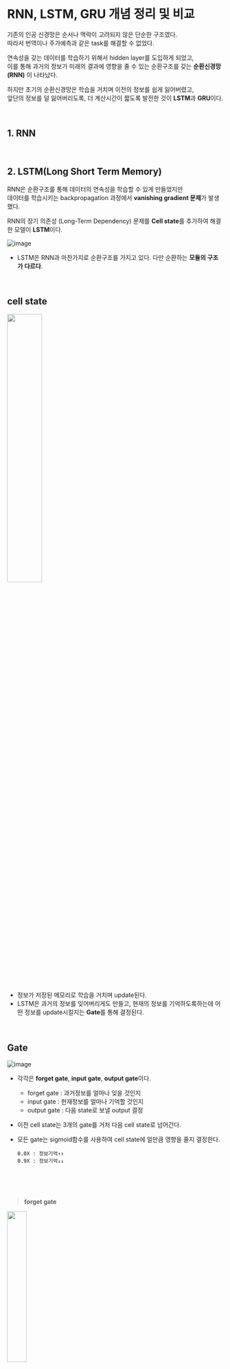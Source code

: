 # RNN, LSTM, GRU 개념 정리 및 비교


기존의 인공 신경망은 순서나 맥락이 고려되지 않은 단순한 구조였다.  
따라서 번역이나 주가예측과 같은 task를 해결할 수 없었다. 

연속성을 갖는 데이터를 학습하기 위해서 hidden layer를 도입하게 되었고,  
이를 통해 과거의 정보가 미래의 결과에 영향을 줄 수 있는 순환구조를 갖는 **순환신경망(RNN)** 이 나타났다.

하지만 초기의 순환신경망은 학습을 거치며 이전의 정보를 쉽게 잃어버렸고,  
앞단의 정보를 덜 잃어버리도록, 더 계산시간이 짧도록 발전한 것이 **LSTM**과 **GRU**이다. 

<br>

## 1. RNN


<br>


## 2. LSTM(Long Short Term Memory)
RNN은 순환구조를 통해 데이터의 연속성을 학습할 수 있게 만들었지만  
데이터를 학습시키는 backpropagation 과정에서 **vanishing gradient 문제**가 발생했다.

RNN의 장기 의존성 (Long-Term Dependency) 문제를 **Cell state**를 추가하여 해결한 모델이 **LSTM**이다.

![image](https://user-images.githubusercontent.com/43063980/123243333-e18fd600-d51d-11eb-9904-cd90450aad9e.png)

- LSTM은 RNN과 마찬가지로 순환구조를 가지고 있다. 다만 순환하는 **모듈의 구조가 다르다**.  

<br>



## cell state 


<img src = "https://user-images.githubusercontent.com/43063980/123247802-36355000-d522-11eb-88d2-f9203b6c69f3.png" width="40%">

- 정보가 저장된 메모리로 학습을 거치며 update된다.
- LSTM은 과거의 정보를 잊어버리게도 만들고, 현재의 정보를 기억하도록하는데 어떤 정보를 update시킬지는 **Gate**를 통해 결정된다.


<br>


## Gate

![image](https://user-images.githubusercontent.com/43063980/123250826-7b0eb600-d525-11eb-8114-dee99dad6b7d.png)

- 각각은 **forget gate**, **input gate**, **output gate**이다.

    - forget gate : 과거정보를 얼마나 잊을 것인지
    - input gate  : 현재정보를 얼마나 기억할 것인지
    - output gate : 다음 state로 보낼 output 결정
 
 - 이전 cell state는 3개의 gate를 거처 다음 cell state로 넘어간다.
 - 모든 gate는 sigmoid함수를 사용하여 cell state에 얼만큼 영향을 줄지 결정한다.
 
       0.0X : 정보기억↑↑  
       0.9X : 정보기억↓↓
 

<br>


<br>


<br>

> **forget gate**
<img src = "https://user-images.githubusercontent.com/43063980/123253320-536d1d00-d528-11eb-8879-b73b36636c45.png" width="30%">

> **input gate**
<img src = "https://user-images.githubusercontent.com/43063980/123253709-b9f23b00-d528-11eb-80b9-52db0f3cdc01.png" width="30%">

- 각 gate의 식은 위와 같고 이들은 아래의 수식을 통해 cell state를 update한다. 

<br>

<br>

> **update** 

<img src = "https://user-images.githubusercontent.com/43063980/123258539-71d61700-d52e-11eb-910f-472f192283f7.png" width="40%">

<img src = "https://user-images.githubusercontent.com/43063980/123258513-68e54580-d52e-11eb-8767-7fd9a2823f6a.png" width="30%">



- input gate의 ~Ct를 보면 원래 RNN의 식과 동일하다. 
- 이전의 정보(Ct-1)와 forget gate를 연산하고 이번 cell에 대한 값(~Ct)은 input gate와 계산한다.   
- 과거정보와 현재정보가 합쳐진 cell state는 **다음 state로 넘어간다.**  


<br>

> **output gate**
<img src = "https://user-images.githubusercontent.com/43063980/123253790-d3938280-d528-11eb-8881-74813b49656f.png" width="30%">


- 최종적으로 얻어진 cell state 값을 얼마나 hidden state로 넘겨줄지 결정하는 역할
- cell state는 output gate를 거쳐 hidden state로 넘어간다.  

<br>

-> **RNN의 문제였던 장기의존성 문제를 cell state라는 레이어를 통해 해결했지만 다른 RNN계열보다 연산속도가 느리다는 단점이 있다.**

<br>

<br>



## 2. GRU(Gated Recurrnet Unit)
GRU도 마찬가지로 순환구조를 가지고 있다. 이 역시 모듈의 구조가 다르다.  
GRU는 더 간단한 구조로 이루어져 있어서 계산이 효율적이다. **(연산속도를 높였다.)**


<br>

**[LSTM과 비교]**
- LSTM에 비해 학습속도가 빠르다.
- 데이터가 적을 때, 좋은 성능을 보인다. (데이터가 많은 때는 LSTM의 성능이 더 좋다.)
- reset gate, update gate 총 2개의 gate가 사용된다.

<br>


## Gate
LSTM의 Input Gate와 Forget Gate가 GRU에서는 하나의 Update Gate로 합쳐졌다.  
LSTM의 cell state와 hidden state가 GRU에서는 하나의 hidden state로 합쳐졌다.


<img src = "https://user-images.githubusercontent.com/43063980/123234349-d5a01600-d515-11eb-8071-6aceac6b2ec4.png" width="50%">

<br>


> reset gate
<img src = "https://user-images.githubusercontent.com/43063980/123263212-b0ba9b80-d533-11eb-8799-84b6af4ea60d.png" width="30%">

- 이전의 hidden state를 얼마나 활용할지

> update gate


<img src = "https://user-images.githubusercontent.com/43063980/123276530-36dcdf00-d540-11eb-9b04-39a0c246ac92.png" width="30%">

- Zt(controller)가 동시에 forget과 input gate를 모두 제어한다

    > Zt : 현재정보를 얼마나 사용할지 (input gate)  
(1-Zt) : 과거정보를 얼마나 사용할지 (forget gate)



<br>


<br>


> update

<img src = "https://user-images.githubusercontent.com/43063980/123278831-3f361980-d542-11eb-8881-05f554cd58d3.png" width="30%">

- 현재에 대한 hidden state를 구하는 식
- 이전 hidden state을 얼마나 사용할지 Reset gate를 적용하여 현재 hidden state로 사용할 값을 구한다.



<img src = "https://user-images.githubusercontent.com/43063980/123278567-01d18c00-d542-11eb-9155-6d038360b208.png" width="30%">

- 과거의 hidden state와 현재의 hidden state를 각각의 비율(Zt, (1-Zt))에 따라 반영하는 식
- update gate를 거쳐 다음으로 hidden state 값을 넘겨준다.



<br>

-> **연산속도가 느리다는 LSTM의 단점를 모듈구조를 간결하게 만듦으로서 계산을 효율적이게 만들었다.**

